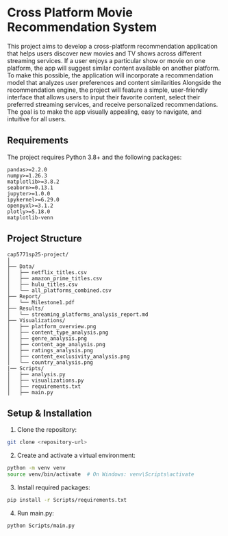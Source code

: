# Cross Platform Movie Recommendation System

This project aims to develop a cross-platform recommendation application that helps users discover new movies
and TV shows across different streaming services. If a user enjoys a particular show or movie on one platform,
the app will suggest similar content available on another platform. To make this possible, the application will
incorporate a recommendation model that analyzes user preferences and content similarities
Alongside the recommendation engine, the project will feature a simple, user-friendly interface that allows users
to input their favorite content, select their preferred streaming services, and receive personalized
recommendations. The goal is to make the app visually appealing, easy to navigate, and intuitive for all users.

## Requirements

The project requires Python 3.8+ and the following packages:
```
pandas>=2.2.0
numpy>=1.26.3
matplotlib>=3.8.2
seaborn>=0.13.1
jupyter>=1.0.0
ipykernel>=6.29.0
openpyxl>=3.1.2
plotly>=5.18.0
matplotlib-venn
```

## Project Structure

```
cap5771sp25-project/
│
├── Data/                          
│   ├── netflix_titles.csv        
│   ├── amazon_prime_titles.csv  
│   ├── hulu_titles.csv        
│   └── all_platforms_combined.csv 
├── Report/                  
│   └── Milestone1.pdf
├── Results/                  
│   └── streaming_platforms_analysis_report.md
├── Visualizations/          
│   ├── platform_overview.png
│   ├── content_type_analysis.png
│   ├── genre_analysis.png
│   ├── content_age_analysis.png
│   ├── ratings_analysis.png
│   ├── content_exclusivity_analysis.png
│   └── country_analysis.png
|── Scripts/                    
│   ├── analysis.py
│   ├── visualizations.py
│   ├── requirements.txt
│   ├── main.py
```

## Setup & Installation

1. Clone the repository:
```bash
git clone <repository-url>
```

2. Create and activate a virtual environment:
```bash
python -m venv venv
source venv/bin/activate  # On Windows: venv\Scripts\activate
```

3. Install required packages:
```bash
pip install -r Scripts/requirements.txt
```
4. Run main.py:
```bash
python Scripts/main.py
```
